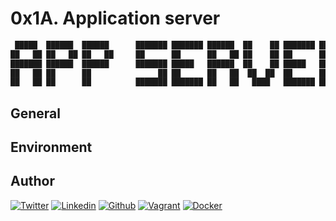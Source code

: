 # 0x1A. Application server

```bash
 █████  ██████  ██████      ███████ ███████ ██████  ██    ██ ███████ ██████ 
██   ██ ██   ██ ██   ██     ██      ██      ██   ██ ██    ██ ██      ██   ██ 
███████ ██████  ██████      ███████ █████   ██████  ██    ██ █████   ██████  
██   ██ ██      ██               ██ ██      ██   ██  ██  ██  ██      ██   ██ 
██   ██ ██      ██          ███████ ███████ ██   ██   ████   ███████ ██   ██ 
```

## General

## Environment

## Author
<!-- twitter -->
[![Twitter](https://img.shields.io/twitter/follow/ralex_uy?style=social)](https://twitter.com/ralex_uy) <!-- linkedin --> [![Linkedin](https://img.shields.io/badge/LinkedIn-+27K-blue?style=social&logo=linkedin)](https://www.linkedin.com/in/ronald-rivero/) <!-- github --> [![Github](https://img.shields.io/github/followers/ralexrivero?style=social)](https://github.com/ralexrivero/) <!-- vagrant --> [![Vagrant](https://img.shields.io/static/v1?label=&message=Vagrant%20Profile&color=1868F2&logo=vagrant&labelColor=2F333A)](https://app.vagrantup.com/ralexrivero) <!-- docker --> [![Docker](https://img.shields.io/static/v1?label=&message=Docker%20Profile&color=2496ED&logo=Docker&labelColor=2F333A)](https://hub.docker.com/u/ralexrivero)